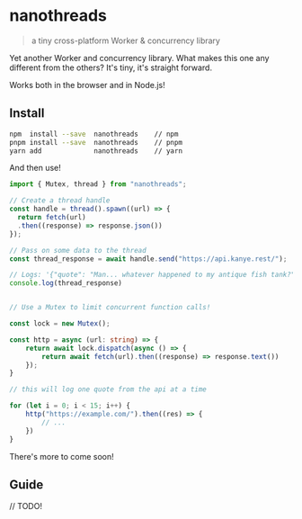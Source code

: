 # nanothreads

> a tiny cross-platform Worker & concurrency library

Yet another Worker and concurrency library. What makes this one any different from the others? It's tiny, it's straight forward.

Works both in the browser and in Node.js!

## Install

```sh
npm  install --save  nanothreads    // npm
pnpm install --save  nanothreads    // pnpm
yarn add             nanothreads    // yarn
```

And then use!

```ts
import { Mutex, thread } from "nanothreads";

// Create a thread handle
const handle = thread().spawn((url) => {
  return fetch(url)
  .then((response) => response.json())
});

// Pass on some data to the thread
const thread_response = await handle.send("https://api.kanye.rest/");

// Logs: '{"quote": "Man... whatever happened to my antique fish tank?"'
console.log(thread_response)


// Use a Mutex to limit concurrent function calls!

const lock = new Mutex();

const http = async (url: string) => {
	return await lock.dispatch(async () => {
		return await fetch(url).then((response) => response.text())
	});
}

// this will log one quote from the api at a time

for (let i = 0; i < 15; i++) {
	http("https://example.com/").then((res) => {
		// ...
	})
}

```

There's more to come soon!

## Guide

// TODO!